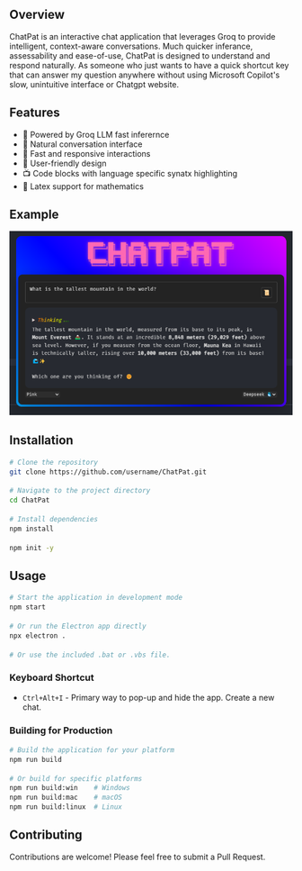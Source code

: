 ## Overview

ChatPat is an interactive chat application that leverages Groq to provide intelligent, context-aware conversations. Much quicker inferance, assessability and ease-of-use, ChatPat is designed to understand and respond naturally. As someone who just wants to have a quick shortcut key that can answer my question anywhere without using Microsoft Copilot's slow, unintuitive interface or Chatgpt website.

## Features

- 🤖 Powered by Groq LLM fast inferernce
- 💬 Natural conversation interface
- 🚀 Fast and responsive interactions
- 📱 User-friendly design
- 📺 Code blocks with language specific synatx highlighting
- 🔢 Latex support for mathematics  

## Example

![ChatPat Example](Readme_Example.png)

## Installation

```bash
# Clone the repository
git clone https://github.com/username/ChatPat.git

# Navigate to the project directory
cd ChatPat

# Install dependencies
npm install

npm init -y

```



## Usage

```bash
# Start the application in development mode
npm start

# Or run the Electron app directly
npx electron .

# Or use the included .bat or .vbs file.
```

### Keyboard Shortcut

- `Ctrl+Alt+I` - Primary way to pop-up and hide the app. Create a new chat.

### Building for Production

```bash
# Build the application for your platform
npm run build

# Or build for specific platforms
npm run build:win    # Windows
npm run build:mac    # macOS
npm run build:linux  # Linux
```

## Contributing

Contributions are welcome! Please feel free to submit a Pull Request.
